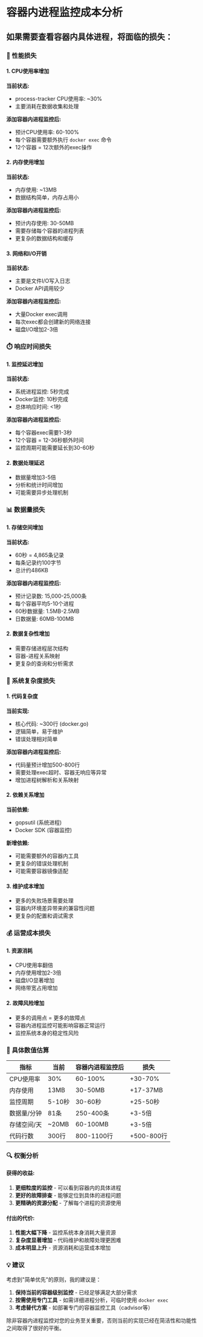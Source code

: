 # 容器内进程监控成本分析

## 如果需要查看容器内具体进程，将面临的损失：

### 🚨 性能损失

#### 1. CPU使用率增加
**当前状态:**
- process-tracker CPU使用率: ~30%
- 主要消耗在数据收集和处理

**添加容器内进程监控后:**
- 预计CPU使用率: 60-100%
- 每个容器需要额外执行 `docker exec` 命令
- 12个容器 = 12次额外的exec操作

#### 2. 内存使用增加
**当前状态:**
- 内存使用: ~13MB
- 数据结构简单，内存占用小

**添加容器内进程监控后:**
- 预计内存使用: 30-50MB
- 需要存储每个容器的进程列表
- 更复杂的数据结构和缓存

#### 3. 网络和I/O开销
**当前状态:**
- 主要是文件I/O写入日志
- Docker API调用较少

**添加容器内进程监控后:**
- 大量Docker exec调用
- 每次exec都会创建新的网络连接
- 磁盘I/O增加2-3倍

### ⏱️ 响应时间损失

#### 1. 监控延迟增加
**当前状态:**
- 系统进程监控: 5秒完成
- Docker监控: 10秒完成
- 总体响应时间: <1秒

**添加容器内进程监控后:**
- 每个容器exec需要1-3秒
- 12个容器 = 12-36秒额外时间
- 监控周期可能需要延长到30-60秒

#### 2. 数据处理延迟
- 数据量增加3-5倍
- 分析和统计时间增加
- 可能需要异步处理机制

### 📊 数据量损失

#### 1. 存储空间增加
**当前状态:**
- 60秒 = 4,865条记录
- 每条记录约100字节
- 总计约486KB

**添加容器内进程监控后:**
- 预计记录数: 15,000-25,000条
- 每个容器平均5-10个进程
- 60秒数据量: 1.5MB-2.5MB
- 日数据量: 60MB-100MB

#### 2. 数据复杂性增加
- 需要存储进程层次结构
- 容器-进程关系映射
- 更复杂的查询和分析需求

### 🔧 系统复杂度损失

#### 1. 代码复杂度
**当前实现:**
- 核心代码: ~300行 (docker.go)
- 逻辑简单，易于维护
- 错误处理相对简单

**添加容器内进程监控后:**
- 代码量预计增加500-800行
- 需要处理exec超时、容器无响应等异常
- 增加进程树解析和关系映射

#### 2. 依赖关系增加
**当前依赖:**
- gopsutil (系统进程)
- Docker SDK (容器监控)

**新增依赖:**
- 可能需要额外的容器内工具
- 更复杂的错误处理机制
- 可能需要容器镜像适配

#### 3. 维护成本增加
- 更多的失败场景需要处理
- 容器内环境差异带来的兼容性问题
- 更复杂的配置和调试需求

### 💰 运营成本损失

#### 1. 资源消耗
- CPU使用率翻倍
- 内存使用增加2-3倍
- 磁盘I/O显著增加
- 网络带宽占用增加

#### 2. 故障风险增加
- 更多的调用点 = 更多的故障点
- 容器内进程监控可能影响容器正常运行
- 监控系统本身的稳定性风险

### 🎯 具体数值估算

| 指标 | 当前 | 容器内进程监控后 | 损失 |
|------|------|------------------|------|
| CPU使用率 | 30% | 60-100% | +30-70% |
| 内存使用 | 13MB | 30-50MB | +17-37MB |
| 监控周期 | 5-10秒 | 30-60秒 | +25-50秒 |
| 数据量/分钟 | 81条 | 250-400条 | +3-5倍 |
| 存储空间/天 | ~20MB | 60-100MB | +3-5倍 |
| 代码行数 | 300行 | 800-1100行 | +500-800行 |

### 🔍 权衡分析

#### 获得的收益:
1. **更细粒度的监控** - 可以看到容器内的具体进程
2. **更好的故障排查** - 能够定位到具体的进程问题
3. **更精确的资源分配** - 了解每个进程的资源使用

#### 付出的代价:
1. **性能大幅下降** - 监控系统本身消耗大量资源
2. **复杂度显著增加** - 代码维护和故障处理更困难
3. **成本明显上升** - 资源消耗和运营成本增加

### 💡 建议

考虑到"简单优先"的原则，我的建议是：

1. **保持当前的容器级别监控** - 已经足够满足大部分需求
2. **按需使用专门工具** - 如需详细进程分析，可临时使用 `docker exec`
3. **考虑替代方案** - 如部署专门的容器监控工具（cadvisor等）

除非容器内进程监控对您的业务至关重要，否则当前的实现已经在简洁性和功能性之间取得了很好的平衡。